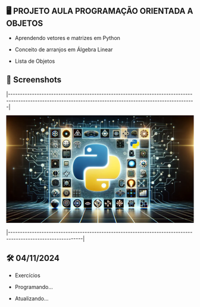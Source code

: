 ## 🖥️ PROJETO AULA PROGRAMAÇÃO ORIENTADA A OBJETOS

- Aprendendo vetores e matrizes em Python

- Conceito de arranjos em Álgebra Linear

- Lista de Objetos

## 📸 Screenshots 

|------------------------------------------------------------------------------------------------------------------------------------------------------------|

![Imagem Python](images/python.webp)

|-------------------------------------------------------------------------------------------------------------|

## 🛠️ 04/11/2024

- Exercícios

- Programando...

- Atualizando...